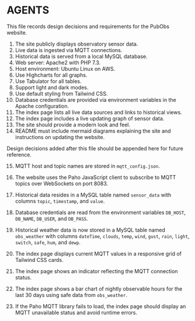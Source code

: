 # AGENTS

This file records design decisions and requirements for the PubObs website.

1. The site publicly displays observatory sensor data.
2. Live data is ingested via MQTT connections.
3. Historical data is served from a local MySQL database.
4. Web server: Apache2 with PHP 7.3.
5. Host environment: Ubuntu Linux on AWS.
6. Use Highcharts for all graphs.
7. Use Tabulator for all tables.
8. Support light and dark modes.
9. Use default styling from Tailwind CSS.
10. Database credentials are provided via environment variables in the Apache configuration.
11. The index page lists all live data sources and links to historical views.
12. The index page includes a live updating graph of sensor data.
13. The site should provide a modern look and feel.
14. README must include mermaid diagrams explaining the site and instructions on updating the website.

Design decisions added after this file should be appended here for future reference.

15. MQTT host and topic names are stored in `mqtt_config.json`.
16. The website uses the Paho JavaScript client to subscribe to MQTT topics over WebSockets on port 8083.
17. Historical data resides in a MySQL table named `sensor_data` with columns `topic`, `timestamp`, and `value`.
18. Database credentials are read from the environment variables `DB_HOST`, `DB_NAME`, `DB_USER`, and `DB_PASS`.
19. Historical weather data is now stored in a MySQL table named `obs_weather` with columns `dateTime`, `clouds`, `temp`, `wind`, `gust`, `rain`, `light`, `switch`, `safe`, `hum`, and `dewp`.
20. The index page displays current MQTT values in a responsive grid of Tailwind CSS cards.
21. The index page shows an indicator reflecting the MQTT connection status.


21. The index page shows a bar chart of nightly observable hours for the last 30 days using safe data from `obs_weather`.
22. If the Paho MQTT library fails to load, the index page should display an MQTT unavailable status and avoid runtime errors.

